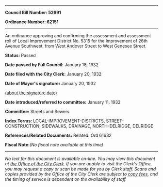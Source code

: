 

********

**Council Bill Number: 52691**
   
**Ordinance Number: 62151**
********

 An ordinance approving and confirming the assessment and assessment roll of Local Improvement District No. 5315 for the improvement of 26th Avenue Southwest, from West Andover Street to West Genesee Street.

**Status:** Passed
   
**Date passed by Full Council:** January 18, 1932
   
**Date filed with the City Clerk:** January 20, 1932
   
**Date of Mayor's signature:** January 20, 1932
   
[(about the signature date)](/~public/approvaldate.htm)
   
   
   
**Date introduced/referred to committee:** January 11, 1932
   
**Committee:** Streets and Sewers
   
   
**Index Terms:** LOCAL-IMPROVEMENT-DISTRICTS, STREET-CONSTRUCTION, SIDEWALKS, DRAINAGE, NORTH-DELRIDGE, DELRIDGE

**References/Related Documents:** Related: Ord 61632

**Fiscal Note:**_(No fiscal note available at this time)_
********

_No text for this document is available on-line. You may view this document at [the Office of the City Clerk](http://www.seattle.gov/leg/clerk/contactUs.htm). If you are unable to visit the Clerk's Office, you may request a copy or scan be made for you by Clerk staff. Scans and copies provided by the Office of the City Clerk are subject to [copy fees](http://clerk.seattle.gov/~public/clerkfees.htm), and the timing of service is dependent on the availability of staff._

